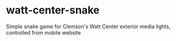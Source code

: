 # watt-center-snake
Simple snake game for Clemson's Watt Center exterior media lights, controlled from mobile website
